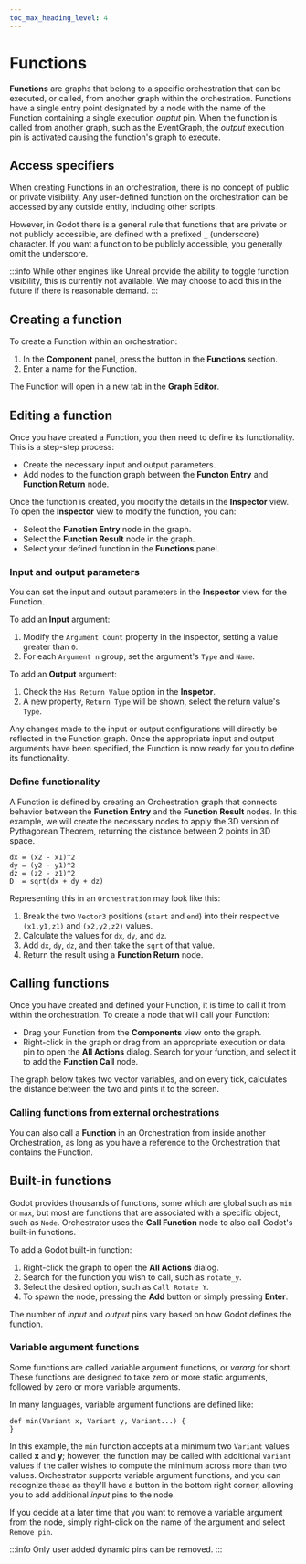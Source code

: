 ```yaml
---
toc_max_heading_level: 4
---
```


# Functions

**Functions** are graphs that belong to a specific orchestration that can be executed, or called, from another graph within the orchestration.
Functions have a single entry point designated by a node with the name of the Function containing a single execution *ouptut* pin.
When the function is called from another graph, such as the EventGraph, the *output* execution pin is activated causing the function's graph to execute.

## Access specifiers

When creating Functions in an orchestration, there is no concept of public or private visibility.
Any user-defined function on the orchestration can be accessed by any outside entity, including other scripts.

However, in Godot there is a general rule that functions that are private or not publicly accessible, are defined with a prefixed `_` (underscore) character.
If you want a function to be publicly accessible, you generally omit the underscore.

:::info
While other engines like Unreal provide the ability to toggle function visibility, this is currently not available.
We may choose to add this in the future if there is reasonable demand.
:::

## Creating a function

To create a Function within an orchestration:

1. In the **Component** panel, press the <EditorIcon name="Add"/> button in the **Functions** section.
2. Enter a name for the Function.
   <Figure image="/img/nodes/functions/function-new-name.png" caption="Provide new function name"></Figure> 

The Function will open in a new tab in the **Graph Editor**.

## Editing a function

Once you have created a Function, you then need to define its functionality.
This is a step-step process:

* Create the necessary input and output parameters.
* Add nodes to the function graph between the **Functon Entry** and **Function Return** node.

Once the function is created, you modify the details in the **Inspector** view.
To open the **Inspector** view to modify the function, you can:

* Select the **Function Entry** node in the graph.
* Select the **Function Result** node in the graph.
* Select your defined function in the **Functions** panel.

### Input and output parameters

You can set the input and output parameters in the **Inspector** view for the Function.

To add an **Input** argument:

1. Modify the `Argument Count` property in the inspector, setting a value greater than `0`.
2. For each `Argument n` group, set the argument's `Type` and `Name`.

To add an **Output** argument:

1. Check the `Has Return Value` option in the **Inspetor**.
2. A new property, `Return Type` will be shown, select the return value's `Type`.

Any changes made to the input or output configurations will directly be reflected in the Function graph.
Once the appropriate input and output arguments have been specified, the Function is now ready for you to define its functionality.

### Define functionality

A Function is defined by creating an Orchestration graph that connects behavior between the **Function Entry** and the **Function Result** nodes.
In this example, we will create the necessary nodes to apply the 3D version of Pythagorean Theorem, returning the distance between 2 points in 3D space.

```gdscript
dx = (x2 - x1)^2
dy = (y2 - y1)^2
dz = (z2 - z1)^2
D  = sqrt(dx + dy + dz)
```

Representing this in an `Orchestration` may look like this:

<Figure image="/img/nodes/functions/function-define-distance-two-points.png" caption="Calculate distance between two 3D points."></Figure>

1. Break the two `Vector3` positions (`start` and `end`) into their respective `(x1,y1,z1)` and `(x2,y2,z2)` values.
2. Calculate the values for `dx`, `dy`, and `dz`.
3. Add `dx`, `dy`, `dz`, and then take the `sqrt` of that value.
4. Return the result using a **Function Return** node.

## Calling functions

Once you have created and defined your Function, it is time to call it from within the orchestration.
To create a node that will call your Function:

* Drag your Function from the **Components** view onto the graph.
* Right-click in the graph or drag from an appropriate execution or data pin to open the **All Actions** dialog.
Search for your function, and select it to add the **Function Call** node.

The graph below takes two vector variables, and on every tick, calculates the distance between the two and pints it to the screen.

<Figure image="/img/nodes/functions/function-print-distance-each-frame.png" caption="Prints distance to screen each frame"></Figure>

### Calling functions from external orchestrations

You can also call a **Function** in an Orchestration from inside another Orchestration, as long as you have a reference to the Orchestration that contains the Function.

## Built-in functions

Godot provides thousands of functions, some which are global such as `min` or `max`, but most are functions that are associated with a specific object, such as `Node`.
Orchestrator uses the **Call Function** node to also call Godot's built-in functions.

To add a Godot built-in function:

1. Right-click the graph to open the **All Actions** dialog.
2. Search for the function you wish to call, such as `rotate_y`.
3. Select the desired option, such as `Call Rotate Y`.
4. To spawn the node, pressing the **Add** button or simply pressing **Enter**.

The number of *input* and *output* pins vary based on how Godot defines the function.

### Variable argument functions

Some functions are called variable argument functions, or *vararg* for short.
These functions are designed to take zero or more static arguments, followed by zero or more variable arguments.

In many languages, variable argument functions are defined like:

```gdscript
def min(Variant x, Variant y, Variant...) {
}
```

In this example, the `min` function accepts at a minimum two `Variant` values called **x** and **y**; however, the function may be called with additional `Variant` values if the caller wishes to compute the minimum across more than two values. 
Orchestrator supports variable argument functions, and you can recognize these as they'll have a <EditorIcon name="ZoomMore"/> button in the bottom right corner, allowing you to add additional *input* pins to the node.

<Figure image="/img/nodes/functions/min-function-vararg.png" caption="Min function with variable arguments"></Figure>

If you decide at a later time that you want to remove a variable argument from the node, simply right-click on the name of the argument and select `Remove pin`.

<Figure image="/img/nodes/functions/min-function-vararg-remove-pin.png" caption="Remove arg3 from vararg function Min"></Figure>

:::info
Only user added dynamic pins can be removed.
:::
